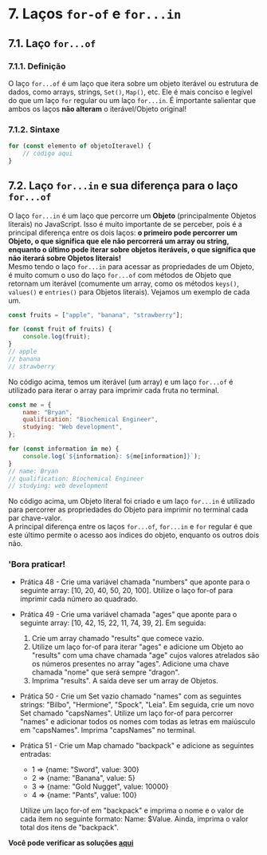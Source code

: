 # 7. Laços `for-of` e `for...in`

## 7.1. Laço `for...of`

### 7.1.1. Definição

O laço `for...of` é um laço que itera sobre um objeto iterável ou estrutura de dados, como arrays, strings, `Set()`, `Map()`, etc. Ele é mais conciso e legível do que um laço `for` regular ou um laço `for...in`. É importante salientar que ambos os laços **não alteram** o iterável/Objeto original!

### 7.1.2. Sintaxe

```javascript
for (const elemento of objetoIteravel) {
    // código aqui
}
```

## 7.2. Laço `for...in` e sua diferença para o laço `for...of`

O laço `for...in` é um laço que percorre um **Objeto** (principalmente Objetos literais) no JavaScript. Isso é muito importante de se perceber, pois é a principal diferença entre os dois laços: **o primeiro pode percorrer um Objeto, o que significa que ele não percorrerá um array ou string, enquanto o último pode iterar sobre objetos iteráveis, o que significa que não iterará sobre Objetos literais!**  
Mesmo tendo o laço `for...in` para acessar as propriedades de um Objeto, é muito comum o uso do laço `for...of` com métodos de Objeto que retornam um iterável (comumente um array, como os métodos `keys()`, `values()` e `entries()` para Objetos literais). Vejamos um exemplo de cada um.

```javascript
const fruits = ["apple", "banana", "strawberry"];

for (const fruit of fruits) {
    console.log(fruit);
}
// apple
// banana
// strawberry
```

No código acima, temos um iterável (um array) e um laço `for...of` é utilizado para iterar o array para imprimir cada fruta no terminal.

```javascript
const me = {
    name: "Bryan",
    qualification: "Biochemical Engineer",
    studying: "Web development",
};

for (const information in me) {
    console.log(`${information}: ${me[information]}`);
}
// name: Bryan
// qualification: Biochemical Engineer
// studying: web development
```

No código acima, um Objeto literal foi criado e um laço `for...in` é utilizado para percorrer as propriedades do Objeto para imprimir no terminal cada par chave-valor.  
A principal diferença entre os laços `for...of`, `for...in` e `for` regular é que este último permite o acesso aos índices do objeto, enquanto os outros dois não.

### **'Bora praticar!**

-   Prática 48 - Crie uma variável chamada "numbers" que aponte para o seguinte array: [10, 20, 40, 50, 20, 100]. Utilize o laço for-of para imprimir cada número ao quadrado.

-   Prática 49 - Crie uma variável chamada "ages" que aponte para o seguinte array: [10, 42, 15, 22, 11, 74, 39, 2]. Em seguida:

    1. Crie um array chamado "results" que comece vazio.
    2. Utilize um laço for-of para iterar "ages" e adicione um Objeto ao "results" com uma chave chamada "age" cujos valores atrelados são os números presentes no array "ages". Adicione uma chave chamada "nome" que será sempre "dragon".
    3. Imprima "results". A saída deve ser um array de Objetos.

-   Prática 50 - Crie um Set vazio chamado "names" com as seguintes strings: "Bilbo", "Hermione", "Spock", "Leia". Em seguida, crie um novo Set chamado "capsNames". Utilize um laço for-of para percorrer "names" e adicionar todos os nomes com todas as letras em maiúsculo em "capsNames". Imprima "capsNames" no terminal.

-   Prática 51 - Crie um Map chamado "backpack" e adicione as seguintes entradas:

    -   1 => {name: "Sword", value: 300}
    -   2 => {name: "Banana", value: 5}
    -   3 => {name: "Gold Nugget", value: 10000}
    -   4 => {name: "Pants", value: 100}

    Utilize um laço for-of em "backpack" e imprima o nome e o valor de cada item no seguinte formato: Name: $Value. Ainda, imprima o valor total dos itens de "backpack".

**Você pode verificar as soluções [aqui](/pt-br/js/praticando/p00-p96/)**

